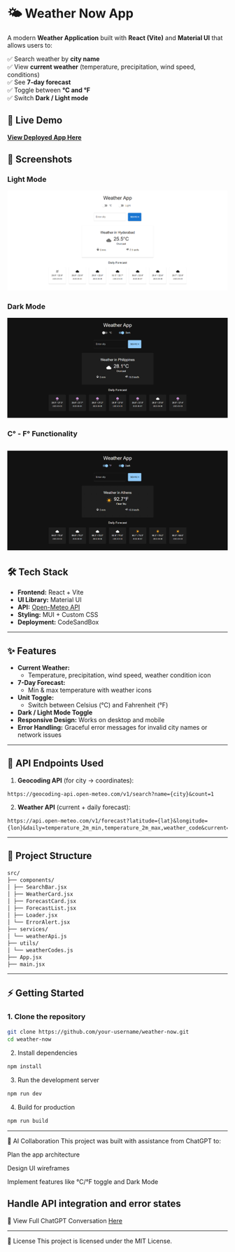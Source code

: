 # 🌤 Weather Now App

A modern **Weather Application** built with **React (Vite)** and **Material UI** that allows users to:

✅ Search weather by **city name**  
✅ View **current weather** (temperature, precipitation, wind speed, conditions)  
✅ See **7-day forecast**  
✅ Toggle between **°C and °F**  
✅ Switch **Dark / Light mode**  


## 🚀 Live Demo
[**View Deployed App Here**](https://codesandbox.io/p/devbox/fg3gjl) <!-- Add your Vercel/Netlify link after deployment -->


## 📸 Screenshots

### **Light Mode**
![Light Mode Screenshot](./docs/screenshots/ligh-mode.png) 

### **Dark Mode**
![Dark Mode Screenshot](./docs/screenshots/dark-c.png)

### **C° - F° Functionality**
![Dark Mode Screenshot](./docs/screenshots/dark-f.png) 
---

## 🛠 Tech Stack
- **Frontend:** React + Vite
- **UI Library:** Material UI
- **API:** [Open-Meteo API](https://open-meteo.com/)
- **Styling:** MUI + Custom CSS
- **Deployment:** CodeSandBox

---

## ✨ Features
- **Current Weather:**  
  - Temperature, precipitation, wind speed, weather condition icon
- **7-Day Forecast:**  
  - Min & max temperature with weather icons
- **Unit Toggle:**  
  - Switch between Celsius (°C) and Fahrenheit (°F)
- **Dark / Light Mode Toggle**
- **Responsive Design:** Works on desktop and mobile
- **Error Handling:** Graceful error messages for invalid city names or network issues

---

## 🔗 API Endpoints Used
1. **Geocoding API** (for city → coordinates):
```
https://geocoding-api.open-meteo.com/v1/search?name={city}&count=1

```


2. **Weather API** (current + daily forecast):
```
https://api.open-meteo.com/v1/forecast?latitude={lat}&longitude={lon}&daily=temperature_2m_min,temperature_2m_max,weather_code&current=temperature_2m,is_day,precipitation,weather_code,wind_speed_10m,cloud_cover&timezone=auto

```

---

## 📂 Project Structure
```
src/
├── components/
│ ├── SearchBar.jsx
│ ├── WeatherCard.jsx
│ ├── ForecastCard.jsx
│ ├── ForecastList.jsx
│ ├── Loader.jsx
│ └── ErrorAlert.jsx
├── services/
│ └── weatherApi.js
├── utils/
│ └── weatherCodes.js
├── App.jsx
├── main.jsx

```

---

## ⚡ Getting Started

### **1. Clone the repository**
```bash
git clone https://github.com/your-username/weather-now.git
cd weather-now

```
2. Install dependencies

```bash
npm install
```
3. Run the development server
```bash
npm run dev
```
4. Build for production
```bash
npm run build
```
---
🤝 AI Collaboration
This project was built with assistance from ChatGPT to:

Plan the app architecture

Design UI wireframes

Implement features like °C/°F toggle and Dark Mode

Handle API integration and error states
---

📌 View Full ChatGPT Conversation  [Here](https://chatgpt.com/share/68b85c40-294c-8000-9ec1-5578156c626d)

---
📜 License
This project is licensed under the MIT License.
